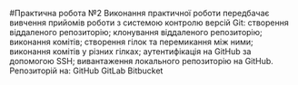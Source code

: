 #Практична робота №2
Виконання практичної роботи передбачає вивчення прийомів роботи з системою контролю версій Git:
створення віддаленого репозиторію;
клонування віддаленого репозиторію;
виконання комітів;
створення гілок та перемикання між ними;
виконання комітів у різних гілках;
аутентифікація на GitHub за допомогою SSH;
вивантаження локального репозиторію на GitHub.
Репозиторій на:
 GitHub
 GitLab
 Bitbucket
